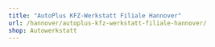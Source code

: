 ```yaml
---
title: "AutoPlus KFZ-Werkstatt Filiale Hannover"
url: /hannover/autoplus-kfz-werkstatt-filiale-hannover/
shop: Autowerkstatt
---
```

